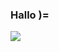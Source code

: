 ### Hallo )=
<!--
Perhaps a bit of a lame first impression.
Quite sad.

Anyways, go check out my lame repositories that feature lame code written by a, well, pretty much lame, awful coder.
I have good ideas though.
(I at least I think they're good.  It's hightly possible that they aren't.)

I guess I just never get around to coding them.
(Or my skills are simply awfully lame and it takes an eternity to figure out how to code them.)

Anyways, have a great day....
Unlike my lame day.
-->
![](https://komarev.com/ghpvc/?username=Kingcheetah-135&color=163735&label=interesting&nbsp;number:)
<!--
**Kingcheetah-135/Kingcheetah-135** is a ✨ _special_ ✨ repository because its `README.md` (this file) appears on your GitHub profile.

Here are some ideas to get you started:

- 🔭 I’m currently working on ...
- 🌱 I’m currently learning ...
- 👯 I’m looking to collaborate on ...
- 🤔 I’m looking for help with ...
- 💬 Ask me about ...
- 📫 How to reach me: ...
- 😄 Pronouns: ...
- ⚡ Fun fact: ...
-->
